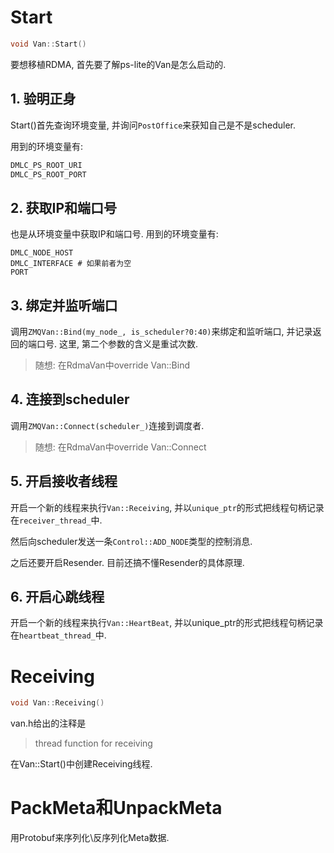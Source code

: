 # Start

```cpp
void Van::Start()
```

要想移植RDMA, 首先要了解ps-lite的Van是怎么启动的.

## 1. 验明正身

Start()首先查询环境变量, 并询问`PostOffice`来获知自己是不是scheduler.

用到的环境变量有:

```sh
DMLC_PS_ROOT_URI
DMLC_PS_ROOT_PORT
```

## 2. 获取IP和端口号

也是从环境变量中获取IP和端口号. 用到的环境变量有:

```
DMLC_NODE_HOST
DMLC_INTERFACE # 如果前者为空
PORT
```

## 3. 绑定并监听端口

调用`ZMQVan::Bind(my_node_, is_scheduler?0:40)`来绑定和监听端口, 并记录返回的端口号. 这里, 第二个参数的含义是重试次数.

> 随想: 在RdmaVan中override Van::Bind

## 4. 连接到scheduler

调用`ZMQVan::Connect(scheduler_)`连接到调度者.

> 随想: 在RdmaVan中override Van::Connect

## 5. 开启接收者线程

开启一个新的线程来执行`Van::Receiving`, 并以`unique_ptr`的形式把线程句柄记录在`receiver_thread_`中.

然后向scheduler发送一条`Control::ADD_NODE`类型的控制消息.

之后还要开启Resender. 目前还搞不懂Resender的具体原理.

## 6. 开启心跳线程

开启一个新的线程来执行`Van::HeartBeat`, 并以unique_ptr的形式把线程句柄记录在`heartbeat_thread_`中.

# Receiving

```cpp
void Van::Receiving()
```

van.h给出的注释是

> thread function for receiving

在Van::Start()中创建Receiving线程.

# PackMeta和UnpackMeta

用Protobuf来序列化\反序列化Meta数据.

